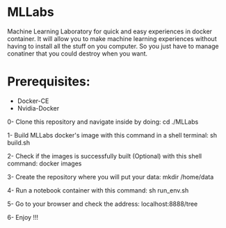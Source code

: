# MLLabs

Machine Learning Laboratory for quick and easy experiences in docker container. It will allow you to make machine learning experiences without having to install all the stuff on you computer. So you just have to manage conatiner that you could destroy when you want.


<h1> Prerequisites: </h1>
<ul style:"color= red ">
    <li> Docker-CE </li>
    <li> Nvidia-Docker </li> 
</ul>   
 
0- Clone this repository and navigate inside by doing:
        cd ./MLLabs
    
1- Build MLLabs docker's image with this command in a shell terminal:
        sh build.sh 
        
2- Check if the images is successfully built (Optional) with this shell command:
        docker images
        
3- Create the repository where you will put your data:
        mkdir /home/data
        
        
4- Run a notebook container with  this command:
        sh run_env.sh
        
5- Go to your browser and check the address:
        localhost:8888/tree
        
6- Enjoy !!!
        
        
        
